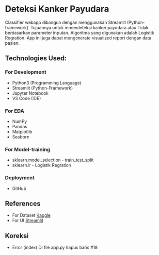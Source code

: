 # **Deteksi Kanker Payudara**

Classifier webapp dibangun dengan menggunakan Streamlit (Python-framework). Tujuannya untuk mmendeteksi kanker payudara atau Tidak berdasarkan parameter inputan. Algoritma yang digunakan adalah Logistik Regration. App ini juga dapat mengenerate visualized report dengan data pasien.


## **Technologies Used:**

### For Development
* Python3 (Programming Language)
* Streamlit (Python-Framework)
* Jupyter Notebook
* VS Code (IDE)

### For EDA
* NumPy
* Pandas
* Matplotlib
* Seaborn

### For Model-training
* sklearn.model_selection - train_test_split
* sklearn.lr - Logistik Regration


### Deployment
* GitHub

## References
* For Dataset [Kaggle](https://www.kaggle.com/search?q=breast+cancer)
* For UI [Streamlit](https://streamlit.io/)


## Koreksi 
* Error (index)
Di file app.py hapus baris #18 
